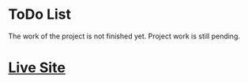 # ToDo List

The work of the project is not finished yet. Project work is still pending.

# [Live Site](https://babeljs.io/) 
